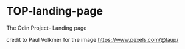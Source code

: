 # TOP-landing-page
The Odin Project- Landing page



credit to Paul Volkmer for the image https://www.pexels.com/@laup/